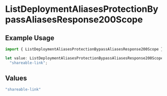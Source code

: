 # ListDeploymentAliasesProtectionBypassAliasesResponse200Scope

## Example Usage

```typescript
import { ListDeploymentAliasesProtectionBypassAliasesResponse200Scope } from "@vercel/sdk/models/listdeploymentaliasesop.js";

let value: ListDeploymentAliasesProtectionBypassAliasesResponse200Scope =
  "shareable-link";
```

## Values

```typescript
"shareable-link"
```